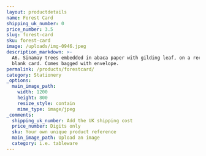 ```yaml
---
layout: productdetails
name: Forest Card
shipping_uk_number: 0
price_number: 3.5
slug: forest-card
sku: forest-card
image: /uploads/img-0946.jpeg
description_markdown: >-
  A6. Sinamay trees embedded in abaca paper with gilding leaf, on a recycled
  blank card. Comes bagged with envelope.
permalink: /products/forestcard/
category: Stationery
_options:
  main_image_path:
    width: 1200
    height: 800
    resize_style: contain
    mime_type: image/jpeg
_comments:
  shipping_uk_number: Add the UK shipping cost
  price_number: Digits only
  sku: Your own unique product reference
  main_image_path: Upload an image
  category: i.e. tableware
---
```

